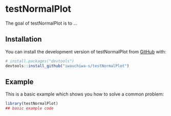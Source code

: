 
# testNormalPlot

<!-- badges: start -->
<!-- badges: end -->

The goal of testNormalPlot is to ...

## Installation

You can install the development version of testNormalPlot from [GitHub](https://github.com/) with:

``` r
# install.packages("devtools")
devtools::install_github("iwauchiwa-s/testNormalPlot")
```

## Example

This is a basic example which shows you how to solve a common problem:

``` r
library(testNormalPlot)
## basic example code
```

